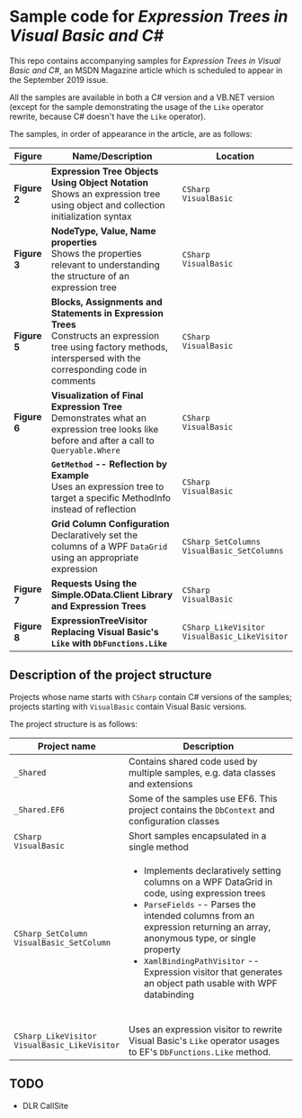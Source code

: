 # Sample code for _Expression Trees in Visual Basic and C#_

This repo contains accompanying samples for _Expression Trees in Visual Basic and C#_, an MSDN Magazine article which is scheduled to appear in the September 2019 issue.

All the samples are available in both a C# version and a VB.NET version (except for the sample demonstrating the usage of the `Like` operator rewrite, because C# doesn't have the `Like` operator).

The samples, in order of appearance in the article, are as follows:

| Figure | Name/Description | Location |
| --- | --- | --- |
| **Figure 2** | **Expression Tree Objects Using Object Notation**<br/>Shows an expression tree using object and collection initialization syntax | `CSharp`<br/>`VisualBasic` |
| **Figure 3** | **NodeType, Value, Name properties**<br/>Shows the properties relevant to understanding the structure of an expression tree | `CSharp`<br/>`VisualBasic` |
| **Figure 5** | **Blocks, Assignments and Statements in Expression Trees**<br/>Constructs an expression tree using factory methods, interspersed with the corresponding code in comments | `CSharp`<br/>`VisualBasic` |
| **Figure 6** | **Visualization of Final Expression Tree**<br/>Demonstrates what an expression tree looks like before and after a call to `Queryable.Where` | `CSharp`<br/>`VisualBasic` |
| | **`GetMethod` -- Reflection by Example**<br/>Uses an expression tree to target a specific MethodInfo instead of reflection | `CSharp`<br/>`VisualBasic` |
| | **Grid Column Configuration**<br/>Declaratively set the columns of a WPF `DataGrid` using an appropriate expression | `CSharp_SetColumns`<br/>`VisualBasic_SetColumns` |
| **Figure 7** | **Requests Using the Simple.OData.Client Library and Expression Trees** | `CSharp`<br/>`VisualBasic` |
| **Figure 8** | **ExpressionTreeVisitor Replacing Visual Basic's `Like` with `DbFunctions.Like`** | `CSharp_LikeVisitor`<br/>`VisualBasic_LikeVisitor` |

## Description of the project structure 

Projects whose name starts with `CSharp` contain C# versions of the samples; projects starting with `VisualBasic` contain Visual Basic versions.

The project structure is as follows:

| Project name | Description |
| --- | --- |
| `_Shared` | Contains shared code used by multiple samples, e.g. data classes and extensions |
| `_Shared.EF6` | Some of the samples use EF6.  This project contains the `DbContext` and configuration classes |
| `CSharp`<br/>`VisualBasic` | Short samples encapsulated in a single method |
| `CSharp_SetColumn`<br/>`VisualBasic_SetColumn` | <ul><li>Implements declaratively setting columns on a WPF DataGrid in code, using expression trees</li><li>`ParseFields` -- Parses the intended columns from an expression returning an array, anonymous type, or single property</li><li>`XamlBindingPathVisitor` -- Expression visitor that generates an object path usable with WPF databinding</li></ul><br/> |
| `CSharp_LikeVisitor`<br/>`VisualBasic_LikeVisitor` | Uses an expression visitor to rewrite Visual Basic's `Like` operator usages to EF's `DbFunctions.Like` method. |

## TODO

* DLR CallSite

